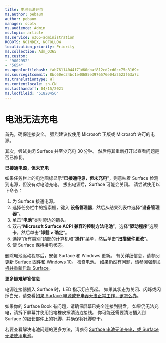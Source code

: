 ```yaml
---
title: 电池无法充电
ms.author: pebaum
author: pebaum
manager: scotv
ms.audience: Admin
ms.topic: article
ms.service: o365-administration
ROBOTS: NOINDEX, NOFOLLOW
localization_priority: Priority
ms.collection: Adm_O365
ms.custom:
- "9002952"
- "5654"
ms.openlocfilehash: fab76114044f71d60dbaf812cd2cd0cc75c8169c
ms.sourcegitcommit: 8bc60ec34bc1e40685e3976576e04a2623f63a7c
ms.translationtype: HT
ms.contentlocale: zh-CN
ms.lasthandoff: 04/15/2021
ms.locfileid: "51820456"
---
```

# <a name="battery-wont-charge"></a>电池无法充电

首先，确保连接安全。 强烈建议仅使用 Microsoft 正版或 Microsoft 许可的电源。

其次，尝试关闭 Surface 并至少充电 30 分钟。 然后将其重新打开以查看问题是否已修复。

**已接通电源，但未充电**

如果任务栏上的电池图标显示“**已接通电源，但未充电**”，则意味着 Surface 检测到电源，但没有对电池充电。 拔出电源后，Surface 可能会关闭。 请尝试使用以下命令：

1. 为 Surface 接通电源。
2. 选择任务栏中的搜索框，键入 **设备管理器**，然后从结果列表中选择“**设备管理器**”。
3. 单击“**电池**”类别旁边的箭头。
4. 双击“**Microsoft Surface ACPI 兼容的控制方法电池**”，选择“**驱动程序**”选项卡，然后单击“**卸载 > 确定**”。
5. 选择“所有类别”顶部的计算机和“**操作**”菜单，然后单击“**扫描硬件更改**”。
6. 使 Surface 保持接电状态。

删除电池驱动程序后，安装 Surface 和 Windows 更新。 有关详细信息，请参阅[更新 Surface 固件和 Windows 10](https://support.microsoft.com/help/4023505)。 检查电池。 如果仍然有问题，请参阅[强制关机并重新启动 Surface](https://support.microsoft.com/help/4036280/surface-force-a-shut-down-and-restart-your-surface)。

**更多疑难解答信息**

电源连接器插入 Surface 时，LED 指示灯应亮起。 如果其状态为关闭、闪烁或闪烁白光，请查看[如果 Surface 电源或充电器无法正常工作，该怎么办](https://support.microsoft.com/help/4484763/surface-fix-issues-with-your-power-supply)。 

如果你的 Surface Book 有问题，请确保屏幕已完全连接到键盘。 如果仍无法充电，请拆下屏幕并使用铅笔橡皮擦清洁连接线。 你可能还需要清洁插入到 Surface 的细长部件上的针脚，并确保将针脚晾干。

若要查看解决电池问题的更多方法，请参阅 [Surface 电池无法充电，或 Surface 无法使用电池](https://support.microsoft.com/help/4023536/surface-surface-battery-wont-charge)。
